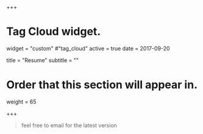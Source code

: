 +++
# Tag Cloud widget.
widget = "custom" #"tag_cloud"
active = true
date = 2017-09-20

title = "Resume"
subtitle = ""

# Order that this section will appear in.
weight = 65

+++


> feel free to email for the latest version
